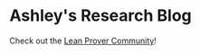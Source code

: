 # Ashley's Research Blog
Check out the [Lean Prover Community](https://leanprover-community.github.io/)!